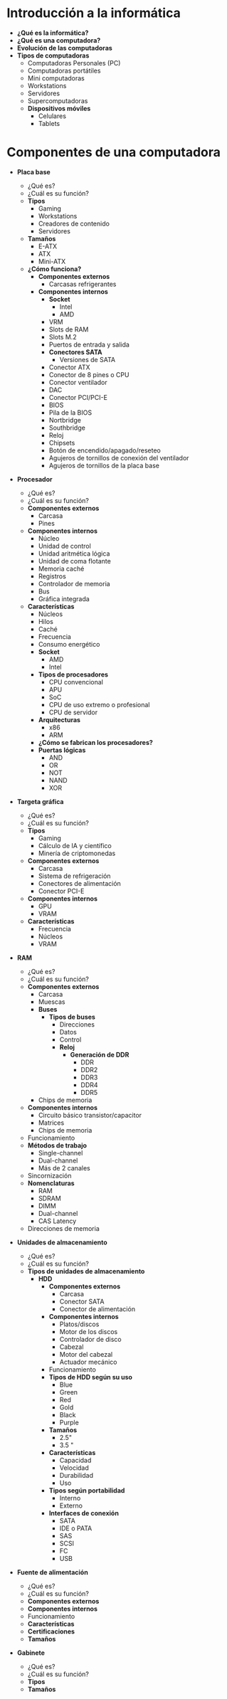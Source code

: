 # Introducción a la informática
* **¿Qué es la informática?**
* **¿Qué es una computadora?**
* **Evolución de las computadoras**
* **Tipos de computadoras**
    * Computadoras Personales (PC)
    * Computadoras portátiles 
    * Mini computadoras
    * Workstations
    * Servidores
    * Supercomputadoras
    * **Dispositivos móviles**
        * Celulares
        * Tablets

# Componentes de una computadora
* **Placa base**
    * ¿Qué es?
    * ¿Cuál es su función?
    * **Tipos**
        * Gaming
        * Workstations
        * Creadores de contenido
        * Servidores
    * **Tamaños**
        * E-ATX
        * ATX
        * Mini-ATX 
    * **¿Cómo funciona?**
        * **Componentes externos**
            * Carcasas refrigerantes
        * **Componentes internos**
            * **Socket**
                * Intel
                * AMD
            * VRM
            * Slots de RAM
            * Slots M.2
            * Puertos de entrada y salida
            * **Conectores SATA**
                * Versiones de SATA
            * Conector ATX
            * Conector de 8 pines o CPU
            * Conector ventilador
            * DAC
            * Conector PCI/PCI-E
            * BIOS
            * Pila de la BIOS
            * Nortbridge
            * Southbridge
            * Reloj
            * Chipsets
            * Botón de encendido/apagado/reseteo
            * Agujeros de tornillos de conexión del ventilador
            * Agujeros de tornillos de la placa base

* **Procesador**
    * ¿Qué es?
    * ¿Cuál es su función?
    * **Componentes externos**
        * Carcasa
        * Pines
    * **Componentes internos**
        * Núcleo
        * Unidad de control
        * Unidad aritmética lógica
        * Unidad de coma flotante
        * Memoria caché
        * Registros
        * Controlador de memoria
        * Bus
        * Gráfica integrada
    * **Características**
        * Núcleos
        * Hilos
        * Caché
        * Frecuencia
        * Consumo energético
        * **Socket**
            * AMD
            * Intel
        * **Tipos de procesadores**
            * CPU convencional
            * APU
            * SoC
            * CPU de uso extremo o profesional
            * CPU de servidor
        * **Arquitecturas**
            * x86
            * ARM
        * **¿Cómo se fabrican los procesadores?** 
        * **Puertas lógicas**
            * AND
            * OR
            * NOT
            * NAND
            * XOR

* **Targeta gráfica**
    * ¿Qué es?
    * ¿Cuál es su función?
    * **Tipos**
        * Gaming
        * Cálculo de IA y científico
        * Minería de criptomonedas
    * **Componentes externos**
        * Carcasa
        * Sistema de refrigeración
        * Conectores de alimentación
        * Conector PCI-E
    * **Componentes internos**
        * GPU
        * VRAM
    * **Características**
        * Frecuencia
        * Núcleos
        * VRAM

* **RAM**
    * ¿Qué es?
    * ¿Cuál es su función?
    * **Componentes externos**
        * Carcasa
        * Muescas
        * **Buses**
            * **Tipos de buses**
                * Direcciones
                * Datos
                * Control
                * **Reloj**
                    * **Generación de DDR**
                        * DDR
                        * DDR2
                        * DDR3
                        * DDR4
                        * DDR5
        * Chips de memoria
    * **Componentes internos**
        * Circuito básico transistor/capacitor
        * Matrices
        * Chips de memoria
    * Funcionamiento
    * **Métodos de trabajo**
        * Single-channel
        * Dual-channel
        * Más de 2 canales
    * Sincornización
    * **Nomenclaturas**
        * RAM
        * SDRAM
        * DIMM
        * Dual-channel
        * CAS Latency
    * Direcciones de memoria

* **Unidades de almacenamiento**
    * ¿Qué es?
    * ¿Cuál es su función?
    * **Tipos de unidades de almacenamiento**
        * **HDD**
            * **Componentes externos**
                * Carcasa
                * Conector SATA
                * Conector de alimentación
            * **Componentes internos** 
                * Platos/discos
                * Motor de los discos
                * Controlador de disco
                * Cabezal
                * Motor del cabezal
                * Actuador mecánico
            * Funcionamiento
            * **Tipos de HDD según su uso**
                * Blue
                * Green
                * Red
                * Gold
                * Black
                * Purple
            * **Tamaños**
                * 2.5"
                * 3.5 "
            * **Características**
                * Capacidad
                * Velocidad
                * Durabilidad
                * Uso
            * **Tipos según portabilidad**
                * Interno
                * Externo
            * **Interfaces de conexión**
                * SATA
                * IDE o PATA
                * SAS
                * SCSI
                * FC
                * USB

* **Fuente de alimentación**
    * ¿Qué es?
    * ¿Cuál es su función?
    * **Componentes externos**
    * **Componentes internos**
    * Funcionamiento
    * **Características**
    * **Certificaciones**
    * **Tamaños**

* **Gabinete**
    * ¿Qué es?
    * ¿Cuál es su función? 
    * **Tipos**
    * **Tamaños**